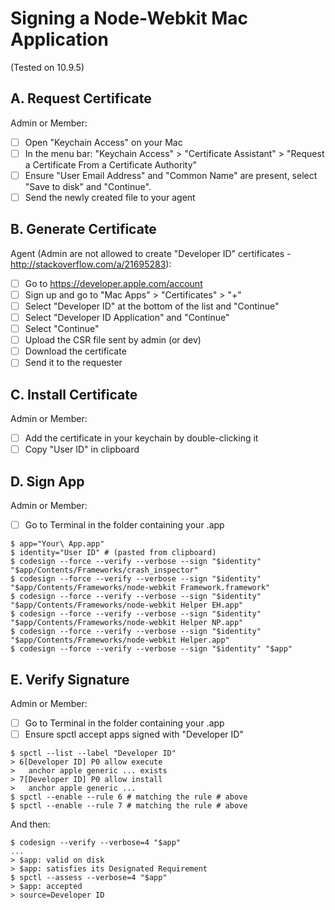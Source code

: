 # Signing a Node-Webkit Mac Application
(Tested on 10.9.5)
 
## A. Request Certificate
Admin or Member:

- [ ] Open "Keychain Access" on your Mac
- [ ] In the menu bar: "Keychain Access" > "Certificate Assistant" > "Request a Certificate From a Certificate Authority"
- [ ] Ensure "User Email Address" and "Common Name" are present, select "Save to disk" and "Continue".
- [ ] Send the newly created file to your agent

## B. Generate Certificate
Agent (Admin are not allowed to create "Developer ID" certificates - http://stackoverflow.com/a/21695283):

- [ ] Go to https://developer.apple.com/account
- [ ] Sign up and go to "Mac Apps" > "Certificates" > "+"
- [ ] Select "Developer ID" at the bottom of the list and "Continue"
- [ ] Select "Developer ID Application" and "Continue"
- [ ] Select "Continue"
- [ ] Upload the CSR file sent by admin (or dev)
- [ ] Download the certificate
- [ ] Send it to the requester

## C. Install Certificate
Admin or Member:

- [ ] Add the certificate in your keychain by double-clicking it
- [ ] Copy "User ID" in clipboard

## D. Sign App
Admin or Member:

- [ ] Go to Terminal in the folder containing your .app

```
$ app="Your\ App.app"
$ identity="User ID" # (pasted from clipboard)
$ codesign --force --verify --verbose --sign "$identity" "$app/Contents/Frameworks/crash_inspector"
$ codesign --force --verify --verbose --sign "$identity" "$app/Contents/Frameworks/node-webkit Framework.framework"
$ codesign --force --verify --verbose --sign "$identity" "$app/Contents/Frameworks/node-webkit Helper EH.app"
$ codesign --force --verify --verbose --sign "$identity" "$app/Contents/Frameworks/node-webkit Helper NP.app"
$ codesign --force --verify --verbose --sign "$identity" "$app/Contents/Frameworks/node-webkit Helper.app"
$ codesign --force --verify --verbose --sign "$identity" "$app"
```

## E. Verify Signature
Admin or Member:

- [ ] Go to Terminal in the folder containing your .app
- [ ] Ensure spctl accept apps signed with "Developer ID"

```
$ spctl --list --label "Developer ID"
> 6[Developer ID] P0 allow execute
>   anchor apple generic ... exists
> 7[Developer ID] P0 allow install
>   anchor apple generic ...
$ spctl --enable --rule 6 # matching the rule # above
$ spctl --enable --rule 7 # matching the rule # above
```

And then:

```
$ codesign --verify --verbose=4 "$app"
...
> $app: valid on disk
> $app: satisfies its Designated Requirement
$ spctl --assess --verbose=4 "$app"
> $app: accepted
> source=Developer ID
```
